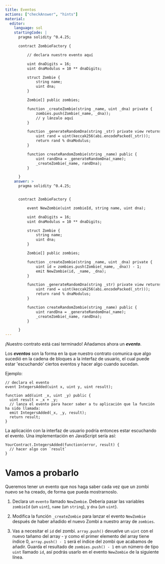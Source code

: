 ```yaml
---
title: Eventos
actions: ["checkAnswer", "hints"]
material:
  editor:
    language: sol
    startingCode: |
      pragma solidity ^0.4.25;

      contract ZombieFactory {

          // declara nuestro evento aquí

          uint dnaDigits = 16;
          uint dnaModulus = 10 ** dnaDigits;

          struct Zombie {
              string name;
              uint dna;
          }

          Zombie[] public zombies;

          function _createZombie(string _name, uint _dna) private {
              zombies.push(Zombie(_name, _dna));
              // y lánzalo aquí
          }

          function _generateRandomDna(string _str) private view returns (uint) {
              uint rand = uint(keccak256(abi.encodePacked(_str)));
              return rand % dnaModulus;
          }

          function createRandomZombie(string _name) public {
              uint randDna = _generateRandomDna(_name);
              _createZombie(_name, randDna);
          }

      }
    answer: >
      pragma solidity ^0.4.25;


      contract ZombieFactory {

          event NewZombie(uint zombieId, string name, uint dna);

          uint dnaDigits = 16;
          uint dnaModulus = 10 ** dnaDigits;

          struct Zombie {
              string name;
              uint dna;
          }

          Zombie[] public zombies;

          function _createZombie(string _name, uint _dna) private {
              uint id = zombies.push(Zombie(_name, _dna)) - 1;
              emit NewZombie(id, _name, _dna);
          }

          function _generateRandomDna(string _str) private view returns (uint) {
              uint rand = uint(keccak256(abi.encodePacked(_str)));
              return rand % dnaModulus;
          }

          function createRandomZombie(string _name) public {
              uint randDna = _generateRandomDna(_name);
              _createZombie(_name, randDna);
          }

      }
---
```


¡Nuestro contrato está casi terminado! Añadamos ahora un **_evento_**.

Los **_eventos_** son la forma en la que nuestro contrato comunica que algo
sucedió en la cadena de bloques a la interfaz de usuario, el cual puede estar
'escuchando' ciertos eventos y hacer algo cuando sucedan.

Ejemplo:

```
// declara el evento
event IntegersAdded(uint x, uint y, uint result);

function add(uint _x, uint _y) public {
  uint result = _x + _y;
  // lanza el evento para hacer saber a tu aplicación que la función ha sido llamada:
  emit IntegersAdded(_x, _y, result);
  return result;
}
```

La aplicación con la interfaz de usuario podría entonces estar escuchando el
evento. Una implementación en JavaScript sería así:

```
YourContract.IntegersAdded(function(error, result) {
  // hacer algo con `result`
}
```

# Vamos a probarlo

Queremos tener un evento que nos haga saber cada vez que un zombi nuevo se ha
creado, de forma que pueda mostrarnoslo.

1. Declara un `evento` llamado `NewZombie`. Debería pasar las variables
   `zombieId` (un `uint`), `name` (un `string`), y `dna` (un `uint`).

2. Modifica la función `_createZombie` para lanzar el evento `NewZombie` después
   de haber añadido el nuevo Zombi a nuestro array de `zombies`.

3. Vas a necesitar el `id` del zombi. `array.push()` devuelve un `uint` con el
   nuevo tañamo del array - y como el primer elemento del array tiene índice 0,
   `array.push() - 1` será el índice del zombi que acabamos de añadir. Guarda el
   resultado de `zombies.push() - 1` en un número de tipo `uint` llamado `id`,
   así podrás usarlo en el evento `NewZombie` de la siguiente línea.
